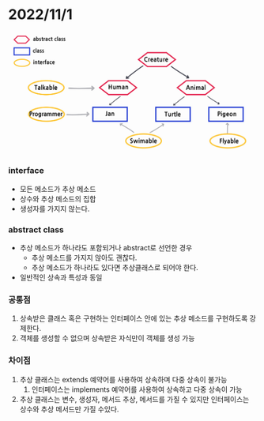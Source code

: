 # 2022/11/1

![img.png](../../Img/img.png)

### interface

- 모든 메소드가 추상 메소드
- 상수와 추상 메소드의 집합
- 생성자를 가지지 않는다.


### abstract class
- 추상 메소드가 하나라도 포함되거나 abstract로 선언한 경우
  - 추상 메소드를 가지지 않아도 괜찮다.
  - 추상 메소드가 하나라도 있다면 추상클래스로 되어야 한다.
- 일반적인 상속과 특성과 동일


### 공통점
1. 상속받은 클래스 혹은 구현하는 인터페이스 안에 있는 추상 메소드를 구현하도록 강제한다.
2. 객체를 생성할 수 없으며 상속받은 자식만이 객체를 생성 가능


### 차이점
1. 추상 클래스는 extends 예약어를 사용하여 상속하며 다중 상속이 불가능
   1. 인터페이스는 implements 예약어를 사용하여 상속하고 다중 상속이 가능
2. 추상 클래스는 변수, 생성자, 메서드 추상, 메서드를 가질 수 있지만 인터페이스는 상수와 추상 메서드만 가질 수있다.